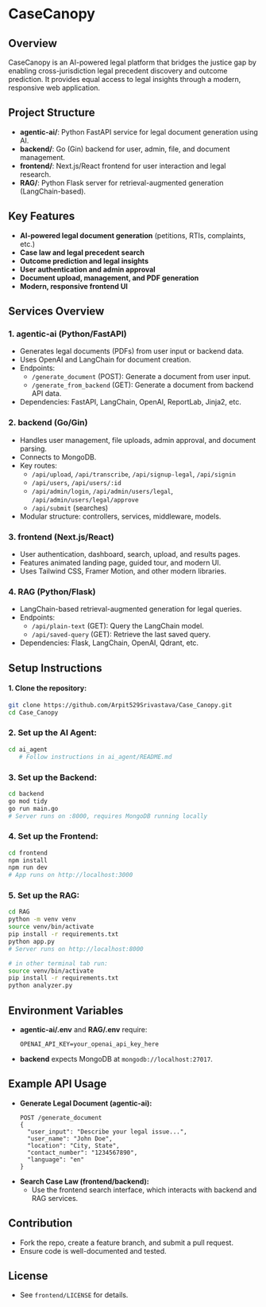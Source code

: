# CaseCanopy

## Overview
CaseCanopy is an AI-powered legal platform that bridges the justice gap by enabling cross-jurisdiction legal precedent discovery and outcome prediction. It provides equal access to legal insights through a modern, responsive web application.

## Project Structure
- **agentic-ai/**: Python FastAPI service for legal document generation using AI.
- **backend/**: Go (Gin) backend for user, admin, file, and document management.
- **frontend/**: Next.js/React frontend for user interaction and legal research.
- **RAG/**: Python Flask server for retrieval-augmented generation (LangChain-based).

## Key Features
- **AI-powered legal document generation** (petitions, RTIs, complaints, etc.)
- **Case law and legal precedent search**
- **Outcome prediction and legal insights**
- **User authentication and admin approval**
- **Document upload, management, and PDF generation**
- **Modern, responsive frontend UI**

## Services Overview

### 1. agentic-ai (Python/FastAPI)
- Generates legal documents (PDFs) from user input or backend data.
- Uses OpenAI and LangChain for document creation.
- Endpoints:
  - `/generate_document` (POST): Generate a document from user input.
  - `/generate_from_backend` (GET): Generate a document from backend API data.
- Dependencies: FastAPI, LangChain, OpenAI, ReportLab, Jinja2, etc.

### 2. backend (Go/Gin)
- Handles user management, file uploads, admin approval, and document parsing.
- Connects to MongoDB.
- Key routes:
  - `/api/upload`, `/api/transcribe`, `/api/signup-legal`, `/api/signin`
  - `/api/users`, `/api/users/:id`
  - `/api/admin/login`, `/api/admin/users/legal`, `/api/admin/users/legal/approve`
  - `/api/submit` (searches)
- Modular structure: controllers, services, middleware, models.

### 3. frontend (Next.js/React)
- User authentication, dashboard, search, upload, and results pages.
- Features animated landing page, guided tour, and modern UI.
- Uses Tailwind CSS, Framer Motion, and other modern libraries.

### 4. RAG (Python/Flask)
- LangChain-based retrieval-augmented generation for legal queries.
- Endpoints:
  - `/api/plain-text` (GET): Query the LangChain model.
  - `/api/saved-query` (GET): Retrieve the last saved query.
- Dependencies: Flask, LangChain, OpenAI, Qdrant, etc.

## Setup Instructions

#### 1. Clone the repository:
```bash
git clone https://github.com/Arpit529Srivastava/Case_Canopy.git
cd Case_Canopy
```

### 2. Set up the AI Agent:
```bash
cd ai_agent
   # Follow instructions in ai_agent/README.md
```


### 3. Set up the Backend:
```bash
cd backend
go mod tidy
go run main.go
# Server runs on :8000, requires MongoDB running locally
```

### 4. Set up the Frontend:
```bash
cd frontend
npm install
npm run dev
# App runs on http://localhost:3000
```

### 5. Set up the RAG:
```bash
cd RAG
python -m venv venv
source venv/bin/activate
pip install -r requirements.txt
python app.py
# Server runs on http://localhost:8000

# in other terminal tab run:
source venv/bin/activate
pip install -r requirements.txt
python analyzer.py
```

## Environment Variables
- **agentic-ai/.env** and **RAG/.env** require:
  ```
  OPENAI_API_KEY=your_openai_api_key_here
  ```
- **backend** expects MongoDB at `mongodb://localhost:27017`.

## Example API Usage
- **Generate Legal Document (agentic-ai):**
  ```
  POST /generate_document
  {
    "user_input": "Describe your legal issue...",
    "user_name": "John Doe",
    "location": "City, State",
    "contact_number": "1234567890",
    "language": "en"
  }
  ```
- **Search Case Law (frontend/backend):**
  - Use the frontend search interface, which interacts with backend and RAG services.

## Contribution
- Fork the repo, create a feature branch, and submit a pull request.
- Ensure code is well-documented and tested.

## License
- See `frontend/LICENSE` for details.